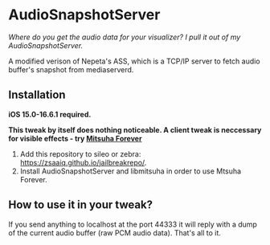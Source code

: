 # AudioSnapshotServer

*Where do you get the audio data for your visualizer? I pull it out of my AudioSnapshotServer.*

A modified verison of Nepeta's ASS, which is a TCP/IP server to fetch audio buffer's snapshot from mediaserverd.

## Installation

**iOS 15.0-16.6.1 required.**

**This tweak by itself does nothing noticeable. A client tweak is neccessary for visible effects - try [Mitsuha Forever](https://zsaaiq.github.io/jailbreakrepo/)**

1. Add this repository to sileo or zebra: https://zsaaiq.github.io/jailbreakrepo/.
2. Install AudioSnapshotServer and libmitsuha in order to use Mtsuha Forever.

## How to use it in your tweak?

If you send anything to localhost at the port 44333 it will reply with a dump of the current audio buffer (raw PCM audio data). That's all to it.

